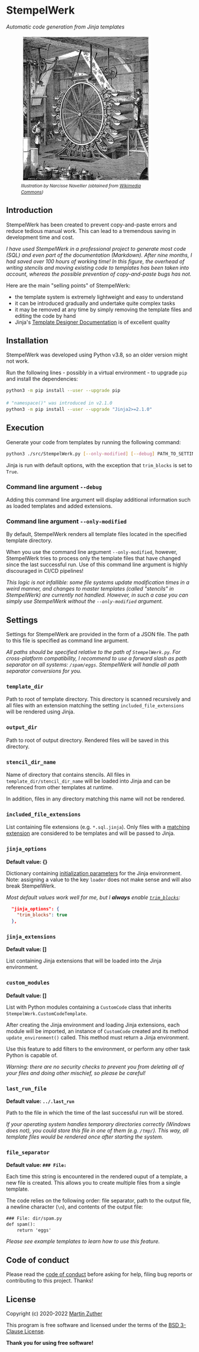 # StempelWerk

_Automatic code generation from Jinja templates_

<figure style="display: flex; flex-flow: column; max-width: 25em;">
  <img src="include/wallpaper-surface-printing-machine.jpg"
       alt="Illustration of an old printing machine" />
  <figurecaption>
    <small>
      <em>
        Illustration by Narcisse Navellier (obtained from
        <a href="https://commons.wikimedia.org/wiki/File:Wallpaper-surface-printing-machine.jpg">
          Wikimedia Commons</a>)
      </em>
    </small>
  </figurecaption>
</figure>

## Introduction

StempelWerk has been created to prevent copy-and-paste errors and
reduce tedious manual work. This can lead to a tremendous saving in
development time and cost.

_I have used StempelWerk in a professional project to generate most
code (SQL) and even part of the documentation (Markdown). After nine
months, I had saved over 100 hours of working time! In this figure,
the overhead of writing stencils and moving existing code to templates
has been taken into account, whereas the possible prevention of
copy-and-paste bugs has not._

Here are the main "selling points" of StempelWerk:

- the template system is extremely lightweight and easy to understand
- it can be introduced gradually and undertake quite complex tasks
- it may be removed at any time by simply removing the template files
  and editing the code by hand
- Jinja's [Template Designer
  Documentation](https://jinja.palletsprojects.com/en/3.1.x/templates/)
  is of excellent quality

## Installation

StempelWerk was developed using Python v3.8, so an older version might
not work.

Run the following lines - possibly in a virtual environment - to
upgrade `pip` and install the dependencies:

```bash
python3 -m pip install --user --upgrade pip

# "namespace()" was introduced in v2.1.0
python3 -m pip install --user --upgrade "Jinja2>=2.1.0"
```

## Execution

Generate your code from templates by running the following command:

```bash
python3 ./src/StempelWerk.py [--only-modified] [--debug] PATH_TO_SETTINGS_FILE
```

Jinja is run with default options, with the exception that
`trim_blocks` is set to `True`.

### Command line argument `--debug`

Adding this command line argument will display additional information
such as loaded templates and added extensions.

### Command line argument `--only-modified`

By default, StempelWerk renders all template files located in the
specified template directory.

When you use the command line argument `--only-modified`, however,
StempelWerk tries to process only the template files that have changed
since the last successful run. Use of this command line argument is
highly discouraged in CI/CD pipelines!

_This logic is not infallible: some file systems update modification
times in a weird manner, and changes to master templates (called
"stencils" in StempelWerk) are currently not handled. However, in such
a case you can simply use StempelWerk without the `--only-modified`
argument._

## Settings

Settings for StempelWerk are provided in the form of a JSON file. The
path to this file is specified as command line argument.

_All paths should be specified relative to the path of
`StempelWerk.py`. For cross-platform compatibility, I recommend to use
a forward slash as path separator on all systems:
`/spam/eggs`. StempelWerk will handle all path separator conversions
for you._

### `template_dir`

Path to root of template directory. This directory is scanned
recursively and all files with an extension matching the setting
`included_file_extensions` will be rendered using Jinja.

### `output_dir`

Path to root of output directory. Rendered files will be saved in this
directory.

### `stencil_dir_name`

Name of directory that contains stencils. All files in
`template_dir/stencil_dir_name` will be loaded into Jinja and can be
referenced from other templates at runtime.

In addition, files in any directory matching this name will not be
rendered.

### `included_file_extensions`

List containing file extensions (e.g. `*.sql.jinja`). Only files with
a [matching extension](https://docs.python.org/3/library/fnmatch.html)
are considered to be templates and will be passed to Jinja.

### `jinja_options`

**Default value: {}**

Dictionary containing [initialization
parameters](https://jinja.palletsprojects.com/en/3.1.x/api/#jinja2.Environment)
for the Jinja environment. Note: assigning a value to the key `loader`
does not make sense and will also break StempelWerk.

_Most default values work well for me, but I **always** enable
[`trim_blocks`](https://jinja.palletsprojects.com/en/3.1.x/templates/#whitespace-control):_

```json
  "jinja_options": {
    "trim_blocks": true
  },
```

### `jinja_extensions`

**Default value: []**

List containing Jinja extensions that will be loaded into the Jinja
environment.

### `custom_modules`

**Default value: []**

List with Python modules containing a `CustomCode` class that inherits
`StempelWerk.CustomCodeTemplate`.

After creating the Jinja environment and loading Jinja extensions,
each module will be imported, an instance of `CustomCode` created and
its method `update_environment()` called. This method must return a
Jinja environment.

Use this feature to add filters to the environment, or perform any
other task Python is capable of.

_Warning: there are no security checks to prevent you from deleting
all of your files and doing other mischief, so please be careful!_

### `last_run_file`

**Default value: `../.last_run`**

Path to the file in which the time of the last successful run will be
stored.

_If your operating system handles temporary directories correctly
(Windows does not), you could store this file in one of them
(e.g. `/tmp/`). This way, all template files would be rendered once
after starting the system._

### `file_separator`

**Default value: `### File: `**

Each time this string is encountered in the rendered ouput of a
template, a new file is created. This allows you to create multiple
files from a single template.

The code relies on the following order: file separator, path to the
output file, a newline character (`\n`), and contents of the output
file:

```text
### File: dir/spam.py
def spam():
    return 'eggs'
```

_Please see example templates to learn how to use this feature._

## Code of conduct

Please read the [code of conduct](./CODE_OF_CONDUCT.md) before asking
for help, filing bug reports or contributing to this project. Thanks!

## License

Copyright (c) 2020-2022 [Martin Zuther](https://www.mzuther.de/)

This program is free software and licensed under the terms of the [BSD
3-Clause License](./LICENSE.md).

**Thank you for using free software!**
